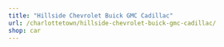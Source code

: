 ```yaml
---
title: "Hillside Chevrolet Buick GMC Cadillac"
url: /charlottetown/hillside-chevrolet-buick-gmc-cadillac/
shop: car
---
```

